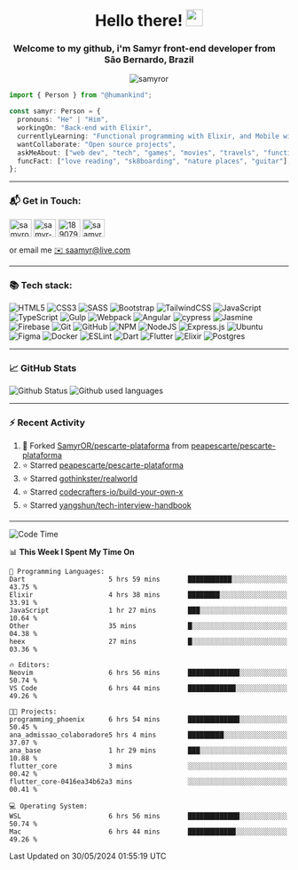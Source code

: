 <h1 align="center">Hello there! <img src="https://raw.githubusercontent.com/iampavangandhi/iampavangandhi/master/gifs/Hi.gif" width="30px"></h1>
<h3 align="center">Welcome to my github, i'm Samyr front-end developer from  <img src="https://cdn-icons-png.flaticon.com/512/197/197386.png" width="13"/>  <b>São Bernardo, Brazil</b></h3>

<p align="center"> <img src="https://komarev.com/ghpvc/?username=samyror&label=Profile%20views&color=0e75b6&style=flat" alt="samyror" /> </p>

```typescript
import { Person } from "@humankind";

const samyr: Person = {
  pronouns: "He" | "Him",
  workingOn: "Back-end with Elixir",
  currentlyLearning: "Functional programming with Elixir, and Mobile with Flutter",
  wantCollaborate: "Open source projects",
  askMeAbout: ["web dev", "tech", "games", "movies", "travels", "functional programming", "mobile"],
  funcFact: ["love reading", "sk8boarding", "nature places", "guitar"],
};
```

---

### 📬 Get in Touch:

<p align="left">
<a href="https://codepen.io/samyror" target="blank"><img align="center" src="https://cdn.jsdelivr.net/gh/devicons/devicon/icons/codepen/codepen-plain.svg" alt="samyror" height="32" width="40" /></a>
<a href="https://linkedin.com/in/samyr-ribeiro-82a720145" target="blank"><img align="center" src="https://cdn.jsdelivr.net/gh/devicons/devicon/icons/linkedin/linkedin-plain.svg" alt="samyr-ribeiro-82a720145" height="32" width="40" /></a>
<a href="https://pt.stackoverflow.com/users/189079" target="blank"><img align="center"  src="https://cdn.jsdelivr.net/npm/simple-icons@v5/icons/stackoverflow.svg" alt="189079" height="32" width="40" /></a>
<a href="https://www.hackerrank.com/saamyr" target="blank"><img align="center" src="https://cdn.jsdelivr.net/npm/simple-icons@v5/icons/hackerrank.svg" alt="saamyr" height="32" width="40" /></a>
</p>

or email me [✉️ saamyr@live.com](mailto:saamyr@live.com)

---

### 📚 Tech stack:

![HTML5](https://img.shields.io/badge/html5-%23E34F26.svg?style=for-the-badge&logo=html5&logoColor=white)
![CSS3](https://img.shields.io/badge/css3-%231572B6.svg?style=for-the-badge&logo=css3&logoColor=white)
![SASS](https://img.shields.io/badge/SASS-hotpink.svg?style=for-the-badge&logo=SASS&logoColor=white)
![Bootstrap](https://img.shields.io/badge/bootstrap-%23563D7C.svg?style=for-the-badge&logo=bootstrap&logoColor=white)
![TailwindCSS](https://img.shields.io/badge/tailwindcss-%2338B2AC.svg?style=for-the-badge&logo=tailwind-css&logoColor=white)
![JavaScript](https://img.shields.io/badge/javascript-%23323330.svg?style=for-the-badge&logo=javascript&logoColor=%23F7DF1E)
![TypeScript](https://img.shields.io/badge/typescript-%23007ACC.svg?style=for-the-badge&logo=typescript&logoColor=white)
![Gulp](https://img.shields.io/badge/GULP-%23CF4647.svg?style=for-the-badge&logo=gulp&logoColor=white)
![Webpack](https://img.shields.io/badge/webpack-%238DD6F9.svg?style=for-the-badge&logo=webpack&logoColor=black)
![Angular](https://img.shields.io/badge/angular-%23DD0031.svg?style=for-the-badge&logo=angular&logoColor=white)
![cypress](https://img.shields.io/badge/-cypress-%23E5E5E5?style=for-the-badge&logo=cypress&logoColor=058a5e)
![Jasmine](https://img.shields.io/badge/-Jasmine-%238A4182?style=for-the-badge&logo=Jasmine&logoColor=white)
![Firebase](https://img.shields.io/badge/firebase-%23039BE5.svg?style=for-the-badge&logo=firebase)
![Git](https://img.shields.io/badge/git-%23F05033.svg?style=for-the-badge&logo=git&logoColor=white)
![GitHub](https://img.shields.io/badge/github-%23121011.svg?style=for-the-badge&logo=github&logoColor=white)
![NPM](https://img.shields.io/badge/NPM-%23000000.svg?style=for-the-badge&logo=npm&logoColor=white)
![NodeJS](https://img.shields.io/badge/node.js-6DA55F?style=for-the-badge&logo=node.js&logoColor=white)
![Express.js](https://img.shields.io/badge/express.js-%23404d59.svg?style=for-the-badge&logo=express&logoColor=%2361DAFB)
![Ubuntu](https://img.shields.io/badge/Ubuntu-E95420?style=for-the-badge&logo=ubuntu&logoColor=white)
![Figma](https://img.shields.io/badge/figma-%23F24E1E.svg?style=for-the-badge&logo=figma&logoColor=white)
![Docker](https://img.shields.io/badge/docker-%230db7ed.svg?style=for-the-badge&logo=docker&logoColor=white)
![ESLint](https://img.shields.io/badge/ESLint-4B3263?style=for-the-badge&logo=eslint&logoColor=white)
![Dart](https://img.shields.io/badge/dart-%230175C2.svg?style=for-the-badge&logo=dart&logoColor=white)
![Flutter](https://img.shields.io/badge/Flutter-%2302569B.svg?style=for-the-badge&logo=Flutter&logoColor=white)
![Elixir](https://img.shields.io/badge/elixir-%234B275F.svg?style=for-the-badge&logo=elixir&logoColor=white)
![Postgres](https://img.shields.io/badge/postgres-%23316192.svg?style=for-the-badge&logo=postgresql&logoColor=white)

---

### 📈 GitHub Stats

![Github Status](https://github-readme-stats.vercel.app/api?username=SamyrOR&show_icons=true&bg_color=FFF&title_color=b80f0a&text_color=000&icon_color=b80f0a&border_color=a9a9a9&line_height=20)
![Github used languages](https://github-readme-stats.vercel.app/api/top-langs?username=samyror&show_icons=true&locale=en&layout=compact&bg_color=FFF&title_color=b80f0a&text_color=000&icon_color=b80f0a&border_color=a9a9a9)

---

### ⚡ Recent Activity

<!--RECENT_ACTIVITY:start-->
1. 🔱 Forked [SamyrOR/pescarte-plataforma](https://github.com/SamyrOR/pescarte-plataforma) from [peapescarte/pescarte-plataforma](https://github.com/peapescarte/pescarte-plataforma)
2. ⭐ Starred [peapescarte/pescarte-plataforma](https://github.com/peapescarte/pescarte-plataforma)
3. ⭐ Starred [gothinkster/realworld](https://github.com/gothinkster/realworld)
4. ⭐ Starred [codecrafters-io/build-your-own-x](https://github.com/codecrafters-io/build-your-own-x)
5. ⭐ Starred [yangshun/tech-interview-handbook](https://github.com/yangshun/tech-interview-handbook)
<!--RECENT_ACTIVITY:end-->

---

<!--START_SECTION:waka-->
![Code Time](http://img.shields.io/badge/Code%20Time-2%2C176%20hrs%2015%20mins-blue)

📊 **This Week I Spent My Time On** 

```text
💬 Programming Languages: 
Dart                     5 hrs 59 mins       ███████████░░░░░░░░░░░░░░   43.75 % 
Elixir                   4 hrs 38 mins       ████████░░░░░░░░░░░░░░░░░   33.91 % 
JavaScript               1 hr 27 mins        ███░░░░░░░░░░░░░░░░░░░░░░   10.64 % 
Other                    35 mins             █░░░░░░░░░░░░░░░░░░░░░░░░   04.38 % 
heex                     27 mins             █░░░░░░░░░░░░░░░░░░░░░░░░   03.36 % 

🔥 Editors: 
Neovim                   6 hrs 56 mins       █████████████░░░░░░░░░░░░   50.74 % 
VS Code                  6 hrs 44 mins       ████████████░░░░░░░░░░░░░   49.26 % 

🐱‍💻 Projects: 
programming_phoenix      6 hrs 54 mins       █████████████░░░░░░░░░░░░   50.45 % 
ana_admissao_colaboradore5 hrs 4 mins        █████████░░░░░░░░░░░░░░░░   37.07 % 
ana_base                 1 hr 29 mins        ███░░░░░░░░░░░░░░░░░░░░░░   10.88 % 
flutter_core             3 mins              ░░░░░░░░░░░░░░░░░░░░░░░░░   00.42 % 
flutter_core-0416ea34b62a3 mins              ░░░░░░░░░░░░░░░░░░░░░░░░░   00.41 % 

💻 Operating System: 
WSL                      6 hrs 56 mins       █████████████░░░░░░░░░░░░   50.74 % 
Mac                      6 hrs 44 mins       ████████████░░░░░░░░░░░░░   49.26 % 
```


 Last Updated on 30/05/2024 01:55:19 UTC
<!--END_SECTION:waka-->

